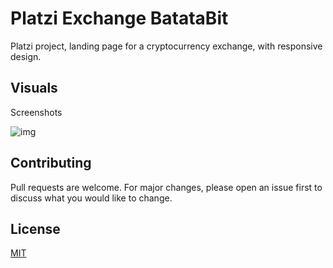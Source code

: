 # Platzi Exchange BatataBit

Platzi project, landing page for a cryptocurrency exchange, with responsive design.

## Visuals

Screenshots

![img](https://i.ibb.co/LS6J2zj/s5.png)

## Contributing
Pull requests are welcome. For major changes, please open an issue first to discuss what you would like to change.


## License
[MIT](https://choosealicense.com/licenses/mit/)
